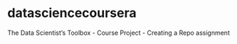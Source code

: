 datasciencecoursera
===================

The Data Scientist’s Toolbox - Course Project - Creating a Repo assignment

